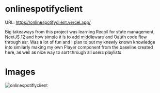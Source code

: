 # onlinespotifyclient
URL: https://onlinespotifyclient.vercel.app/

Big takeaways from this project was learning Recoil for state management, NextJS 12 and how simple it is to add middleware and Oauth code flow through ssr.
Was a lot of fun and I plan to put my knewly known knowledge into similarly making my own Player component from the baseline created here, as well as nice way to sort through all users playlists

# Images
![onlinespotiflyclient](https://user-images.githubusercontent.com/64753034/152519120-1df89849-161d-42bd-a646-da9a50240277.png)
